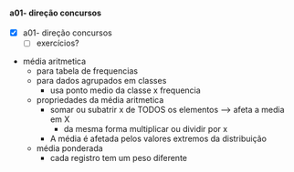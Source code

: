 #### a01- direção concursos 

- [x] a01- direção concursos 
	- [ ] exercícios?

- média aritmetica
	- para tabela de frequencias
	- para dados agrupados em classes
		- usa ponto medio da classe x frequencia
	- propriedades da média aritmetica
		- somar ou subatrir x de TODOS os elementos --> afeta a media em X
			- da mesma forma multiplicar ou dividir por x
		- A média é afetada pelos valores extremos da distribuição
	- média ponderada
		- cada registro tem um peso diferente

